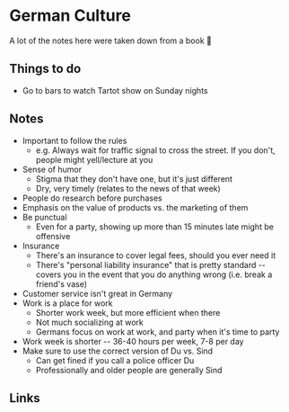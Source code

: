 # German Culture

A lot of the notes here were taken down from a book 🙈

## Things to do

* Go to bars to watch Tartot show on Sunday nights

## Notes

* Important to follow the rules
  * e.g. Always wait for traffic signal to cross the street. If you don't, people might yell/lecture at you
* Sense of humor
  * Stigma that they don't have one, but it's just different
  * Dry, very timely \(relates to the news of that week\)
* People do research before purchases
* Emphasis on the value of products vs. the marketing of them
* Be punctual
  * Even for a party, showing up more than 15 minutes late might be offensive
* Insurance
  * There's an insurance to cover legal fees, should you ever need it
  * There's "personal liability insurance" that is pretty standard -- covers you in the event that you do anything wrong \(i.e. break a friend's vase\)
* Customer service isn't great in Germany
* Work is a place for work
  * Shorter work week, but more efficient when there
  * Not much socializing at work
  * Germans focus on work at work, and party when it's time to party
* Work week is shorter -- 36-40 hours per week, 7-8 per day
* Make sure to use the correct version of Du vs. Sind
  * Can get fined if you call a police officer Du
  * Professionally and older people are generally Sind

## Links

